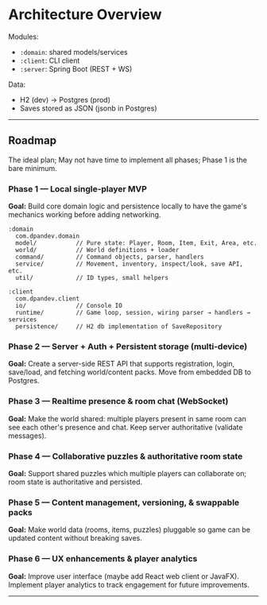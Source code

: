 # Architecture Overview

Modules:
- `:domain`: shared models/services
- `:client`: CLI client
- `:server`: Spring Boot (REST + WS)

Data:
- H2 (dev) → Postgres (prod)
- Saves stored as JSON (jsonb in Postgres)

---

## Roadmap

The ideal plan; May not have time to implement all phases; Phase 1 is the bare minimum.

### Phase 1 — Local single-player MVP

**Goal:** Build core domain logic and persistence locally to have the game's mechanics working before adding networking.

```
:domain
  com.dpandev.domain
  model/           // Pure state: Player, Room, Item, Exit, Area, etc.
  world/           // World definitions + loader
  command/         // Command objects, parser, handlers
  service/         // Movement, inventory, inspect/look, save API, etc.
  util/            // ID types, small helpers

:client
  com.dpandev.client
  io/              // Console IO
  runtime/         // Game loop, session, wiring parser → handlers → services
  persistence/     // H2 db implementation of SaveRepository
```

### Phase 2 — Server + Auth + Persistent storage (multi-device)

**Goal:** Create a server-side REST API that supports registration, login, save/load, and fetching world/content packs. Move from embedded DB to Postgres.

### Phase 3 — Realtime presence & room chat (WebSocket)

**Goal:** Make the world shared: multiple players present in same room can see each other's presence and chat. Keep server authoritative (validate messages).

### Phase 4 — Collaborative puzzles & authoritative room state

**Goal:** Support shared puzzles which multiple players can collaborate on; room state is authoritative and persisted.

### Phase 5 — Content management, versioning, & swappable packs

**Goal:** Make world data (rooms, items, puzzles) pluggable so game can be updated content without breaking saves.

### Phase 6 — UX enhancements & player analytics

**Goal:** Improve user interface (maybe add React web client or JavaFX). Implement player analytics to track engagement for future improvements.

---
